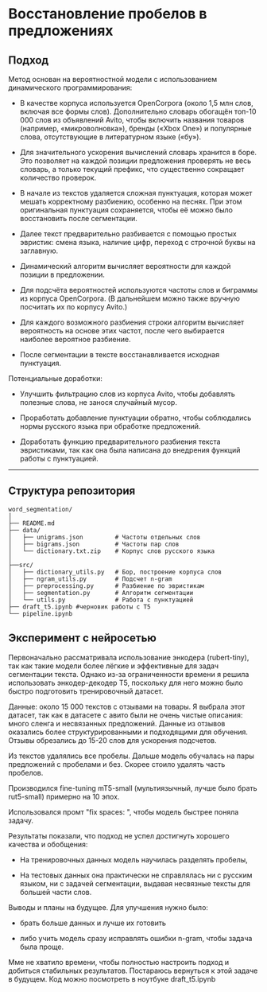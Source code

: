 # Восстановление пробелов в предложениях
## Подход

Метод основан на вероятностной модели с использованием динамического программирования:

- В качестве корпуса используется OpenCorpora (около 1,5 млн слов, включая все формы слов). Дополнительно словарь обогащён топ-10 000 слов из объявлений Avito, чтобы включить названия товаров (например, «микроволновка»), бренды («Xbox One») и популярные слова, отсутствующие в литературном языке («бу»).

- Для значительного ускорения вычислений словарь хранится в боре. Это позволяет на каждой позиции предложения проверять не весь словарь, а только текущий префикс, что существенно сокращает количество проверок.

- В начале из текстов удаляется сложная пунктуация, которая может мешать корректному разбиению, особенно на песнях. При этом оригинальная пунктуация сохраняется, чтобы её можно было восстановить после сегментации.

- Далее текст предварительно разбивается с помощью простых эвристик: смена языка, наличие цифр, переход с строчной буквы на заглавную.

- Динамический алгоритм вычисляет вероятности для каждой позиции в предложении.

- Для подсчёта вероятностей используются частоты слов и биграммы из корпуса OpenCorpora. (В дальнейшем можно также вручную посчитать их по корпусу Avito.)

- Для каждого возможного разбиения строки алгоритм вычисляет вероятность на основе этих частот, после чего выбирается наиболее вероятное разбиение.

- После сегментации в тексте восстанавливается исходная пунктуация.

Потенциальные доработки:
- Улучшить фильтрацию слов из корпуса Avito, чтобы добавлять полезные слова, не занося случайный мусор.

- Проработать добавление пунктуации обратно, чтобы соблюдались нормы русского языка при обработке предложений.

- Доработать функцию предварительного разбиения текста эвристиками, так как она была написана до внедрения функций работы с пунктуацией.

---

## Структура репозитория
```
word_segmentation/
│
├── README.md                 
├── data/                     
│   ├── unigrams.json         # Частоты отдельных слов
│   ├── bigrams.json          # Частоты пар слов
│   └── dictionary.txt.zip    # Корпус слов русского языка
│
├──src/
│   ├── dictionary_utils.py   # Бор, построение корпуса слов
│   ├── ngram_utils.py        # Подсчет n-gram
│   ├── preprocessing.py      # Разбиение по эвристикам
│   ├── segmentation.py       # Алгоритм сегментации
│   └── utils.py              # Работа с пунктуацией 
├── draft_t5.ipynb #черновик работы с T5
└── pipeline.ipynb
```

## Эксперимент с нейросетью


Первоначально рассматривала использование энкодера (rubert-tiny), так как такие модели более лёгкие и эффективные для задач сегментации текста. Однако из-за ограниченности времени я решила использовать энкодер-декодер T5, поскольку для него можно было быстро подготовить тренировочный датасет.

Данные: около 15 000 текстов с отзывами на товары. Я выбрала этот датасет, так как в датасете с авито были не очень чистые описания: много сленга и несвязанных предложений. Данные из отзывов оказались более структурированными и подходящими для обучения. Отзывы обрезались до 15-20 слов для ускорения подсчетов. 

Из текстов удалялись все пробелы. Дальше модель обучалась на пары предложений с пробелами и без. Скорее стоило удалять часть пробелов.

Производился fine-tuning mT5-small (мультиязычный, лучше было брать rut5-small) примерно на 10 эпох.

Использовался промт "fix spaces: ", чтобы модель быстрее поняла задачу.

Результаты показали, что подход не успел достигнуть хорошего качества и обобщения:

- На тренировочных данных модель научилась разделять пробелы,

- На тестовых данных она практически не справлялась ни с русским языком, ни с задачей сегментации, выдавая несвязные тексты для большей части слов.

Выводы и планы на будущее. Для улучшения нужно было:

- брать больше данных и лучше их готовить

- либо учить модель сразу исправлять ошибки n-gram, чтобы задача была проще.

Мме не хватило времени, чтобы полностью настроить подход и добиться стабильных результатов. Постараюсь вернуться к этой задаче в будущем. Код можно посмотреть в ноутбуке draft_t5.ipynb
